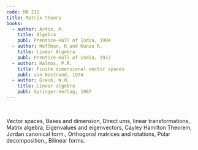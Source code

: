 ```yaml
---
code: MA 211
title: Matrix theory
books:
  - author: Artin, M.
    title: Algebra
    publ: Prentice-Hall of India, 1994     
  - author: Hoffman, K and Kunze R.
    title: Linear Algebra
    publ: Prentice-Hall of India, 1972     
  - author: Halmos, P.R.
    title: Finite dimensional vector spaces
    publ: van Nostrand, 1974     
  - author: Greub, W.H.
    title: Linear algebra
    publ: Springer-Verlag, 1967
---
```

 

Vector spaces, Bases and dimension, Direct ums, linear transformations, Matrix
algebra, Eigenvalues and eigenvectors, Cayley Hamilton Theorem, Jordan
canonical form., Orthogonal matrices and rotations, Polar decomposition.,
Bilinear forms.

   
